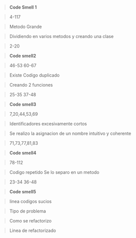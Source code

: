 >**Code Smell 1**

>4-117

>Metodo Grande

>Dividiendo en varios metodos y creando una clase

>2-20

>**Code smell2**

>46-53  60-67

>Existe Codigo duplicado

>Creando 2 funciones

>25-35 37-48

>**Code smell3**

>7,20,44,53,69

>Identificadores excesivamente cortos

>Se realizo la asignacion de un nombre intuitivo y coherente

>71,73,77,81,83

>**Code smell4**

>78-112

>Codigo repetido
>Se lo separo en un metodo

>23-34 36-48

>**Code smell5**

>linea  codigos sucios

>Tipo de problema

>Como se refactorizo

>Linea de refactorizado

